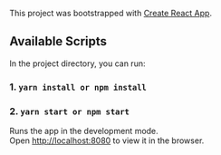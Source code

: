 This project was bootstrapped with [Create React App](https://github.com/facebook/create-react-app).

## Available Scripts

In the project directory, you can run:

### 1. `yarn install or npm install`

### 2. `yarn start or npm start`

Runs the app in the development mode.<br />
Open [http://localhost:8080](http://localhost:8080) to view it in the browser.
